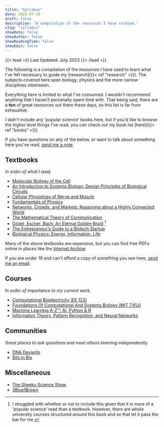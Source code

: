```yaml
---
title: "Syllabus"
date: 2023-07-10
draft: false
description: "A compilation of the resources I have studied."
slug: "syllabus"
showDate: false
showAuthor: false
showReadingTime: false
showEdit: false
---
```


{{< lead >}}
Last Updated: July 2023
{{< /lead >}}

The following is a compilation of the resources I have used to learn what I've felt necessary to guide my [research]({{< ref "research" >}}). The subjects covered here span biology, physics and the more narrow disciplines inbetween. 

Everything here is limited to what I've consumed. I wouldn’t recommend anything that I haven’t personally spent time with. That being said, there are a **ton** of great resources out there these days, so this list is far from exhaustive. 

I didn't include any 'popular science' books here, but if you'd like to browse the higher level things I've read, you can check out my book list [here]({{< ref "books" >}}).

If you have questions on any of the below, or want to talk about something here you've read, [send me a note](mailto:me@benjmainbanderson.com).

## Textbooks
*In order of what I read.*
- [Molecular Biology of the Cell](https://www.goodreads.com/book/show/13400.Molecular_Biology_of_the_Cell)
- [An Introduction to Systems Biology: Design Principles of Biological Circuits](https://www.goodreads.com/book/show/359114.An_Introduction_to_Systems_Biology)
- [Cellular Physiology of Nerve and Muscle](https://www.goodreads.com/book/show/663461.Cellular_Physiology_Of_Nerve_And_Muscle_4)
- [Fundamentals of Physics](https://www.goodreads.com/book/show/202485.Fundamentals_of_Physics)
- [Networks, Crowds, and Markets: Reasoning about a Highly Connected World](https://www.goodreads.com/book/show/8267287-networks-crowds-and-markets)
- [The Mathematical Theory of Communication](https://www.goodreads.com/book/show/880735.The_Mathematical_Theory_of_Communication)
- [Gödel, Escher, Bach: An Eternal Golden Braid](https://www.goodreads.com/book/show/24113.G_del_Escher_Bach) [^1]
- [The Entrepreneur’s Guide to a Biotech Startup](https://www.goodreads.com/book/show/58777063-the-entrepreneur-s-guide-to-a-biotech-startup)
- [Biological Physics: Energy, Information, Life](https://www.goodreads.com/book/show/229423.Biological_Physics)

Many of the above textbooks are expensive, but you can find free PDFs online in places like the [Internet Archive](https://archive.org/). 

If you are under 18 and can't afford a copy of something you see here, [send me an email](mailto:me@benjaminbanderson.com).

## Courses
*In order of importance to my current work.*
- [Computational Bioelectricity (EE 123)](https://www.ece.tufts.edu/ee/123) 
- [Foundations Of Computational And Systems Biology (MIT 7.91J)](https://ocw.mit.edu/courses/7-91j-foundations-of-computational-and-systems-biology-spring-2014/)
- [Machine Learning A-Z™: AI, Python & R](https://www.udemy.com/course/machinelearning/) 
- [Information Theory, Pattern Recognition, and Neural Networks](https://www.youtube.com/playlist?list=PLruBu5BI5n4aFpG32iMbdWoRVAA-Vcso6) 

## Communities
*Great places to ask questions and meet others learning independently.*
- [DNA Deviants](https://twitter.com/DnaDeviants)
- [Bits in Bio](https://www.bitsinbio.org/)

## Miscellaneous
- [The Sheeky Science Show](https://www.youtube.com/@TheSheekeyScienceShow)
- [3Blue1Brown](https://www.youtube.com/@3blue1brown)

[^1]: I struggled with whether or not to include this given that it is more of a 'popular science' read than a textbook. However, there are whole university courses structured around this book and so that let it pass the bar for me. 
